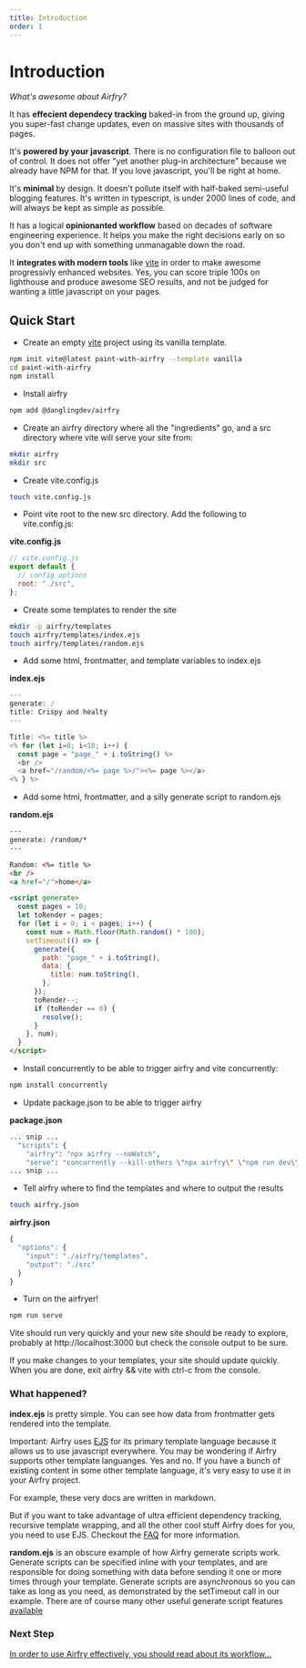```yaml
---
title: Introduction
order: 1
---
```


# Introduction

_What's awesome about Airfry?_

It has **effecient dependecy tracking** baked-in from the ground up, giving you super-fast change updates, even on massive sites with thousands of pages.

It's **powered by your javascript**. There is no configuration file to balloon out of control. It does not offer "yet another plug-in architecture" because we already have NPM for that. If you love javascript, you'll be right at home.

It's **minimal** by design. It doesn't pollute itself with half-baked semi-useful blogging features. It's written in typescript, is under 2000 lines of code, and will always be kept as simple as possible.

It has a logical **opinionanted workflow** based on decades of software engineering experience. It helps you make the right decisions early on so you don't end up with something unmanagable down the road.

It **integrates with modern tools** like [vite](/docs/integration/vite) in order to make awesome progressivly enhanced websites. Yes, you can score triple 100s on lighthouse and produce awesome SEO results, and not be judged for wanting a little javascript on your pages.

## Quick Start

- Create an empty [vite](https://vitejs.dev/guide/) project using its vanilla template.

```bash
npm init vite@latest paint-with-airfry --template vanilla
cd paint-with-airfry
npm install
```

- Install airfry

```bash
npm add @danglingdev/airfry
```

- Create an airfry directory where all the "ingredients" go, and a src directory where vite will serve your site from:

```bash
mkdir airfry
mkdir src
```

- Create vite.config.js

```bash
touch vite.config.js
```

- Point vite root to the new src directory. Add the following to vite.config.js:

**vite.config.js**

```javascript
// vite.config.js
export default {
  // config options
  root: "./src",
};
```

- Create some templates to render the site

```bash
mkdir -p airfry/templates
touch airfry/templates/index.ejs
touch airfry/templates/random.ejs
```

- Add some html, frontmatter, and template variables to index.ejs

**index.ejs**

```javascript
---
generate: /
title: Crispy and healty
---

Title: <%= title %>
<% for (let i=0; i<10; i++) {
  const page = "page_" + i.toString() %>
  <br />
  <a href="/random/<%= page %>/"><%= page %></a>
<% } %>
```

- Add some html, frontmatter, and a silly generate script to random.ejs

**random.ejs**

```html
---
generate: /random/*
---

Random: <%= title %>
<br />
<a href="/">home</a>

<script generate>
  const pages = 10;
  let toRender = pages;
  for (let i = 0; i < pages; i++) {
    const num = Math.floor(Math.random() * 100);
    setTimeout(() => {
      generate({
        path: "page_" + i.toString(),
        data: {
          title: num.toString(),
        },
      });
      toRender--;
      if (toRender == 0) {
        resolve();
      }
    }, num);
  }
</script>
```

- Install concurrently to be able to trigger airfry and vite concurrently:

```bash
npm install concurrently
```

- Update package.json to be able to trigger airfry

**package.json**

```bash
... snip ...
  "scripts": {
    "airfry": "npx airfry --noWatch",
    "serve": "concurrently --kill-others \"npx airfry\" \"npm run dev\"",
... snip ...
```

- Tell airfry where to find the templates and where to output the results

```bash
touch airfry.json
```

**airfry.json**

```javascript
{
  "options": {
    "input": "./airfry/templates",
    "output": "./src"
  }
}
```

- Turn on the airfryer!

```bash
npm run serve
```

Vite should run very quickly and your new site should be ready to explore, probably at http://localhost:3000 but check the console output to be sure.

If you make changes to your templates, your site should update quickly. When you are done, exit airfry && vite with ctrl-c from the console.

### What happened?

**index.ejs** is pretty simple. You can see how data from frontmatter gets rendered into the template.

Important: Airfry uses [EJS](https://ejs.co/) for its primary template language because it allows us to use javascript everywhere. You may be wondering if Airfry supports other template languanges. Yes and no. If you have a bunch of existing content in some other template language, it's very easy to use it in your Airfry project.

For example, these very docs are written in markdown.

But if you want to take advantage of ultra efficient dependency tracking, recursive template wrapping, and all the other cool stuff Airfry does for you, you need to use EJS. Checkout the [FAQ](/docs/faq/) for more information.

**random.ejs** is an obscure example of how Airfry gemerate scripts work. Generate scripts can be specified inline with your templates, and are responsible for doing something with data before sending it one or more times through your template. Generate scripts are asynchronous so you can take as long as you need, as demonstrated by the setTimeout call in our example. There are of course many other useful generate script features [available](docs/templates/generateScript/)

### Next Step

[In order to use Airfry effectively, you should read about its workflow...](/docs/workflow/)
